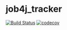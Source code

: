 # job4j_tracker
[![Build Status](https://travis-ci.com/MuratKunanbaev/job4j_tracker.svg?branch=master)](https://travis-ci.com/MuratKunanbaev/job4j_tracker)
[![codecov](https://codecov.io/gh/MuratKunanbaev/job4j_tracker/branch/master/graph/badge.svg)](https://codecov.io/gh/MuratKunanbaev/job4j_tracker)
